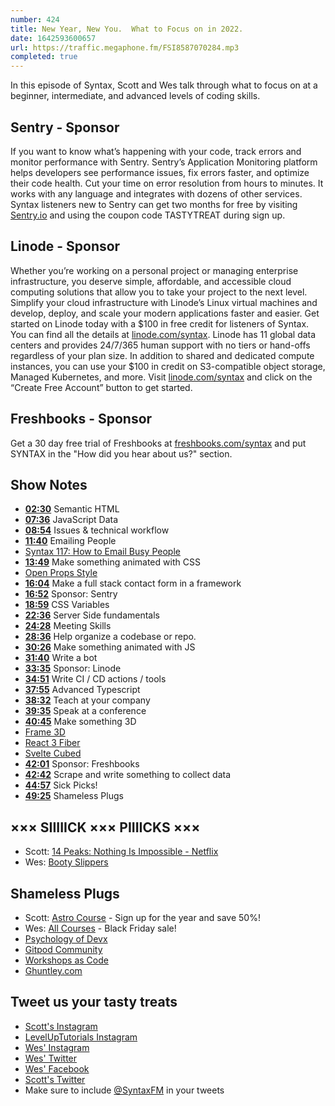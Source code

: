 ```yaml
---
number: 424
title: New Year, New You.  What to Focus on in 2022.
date: 1642593600657
url: https://traffic.megaphone.fm/FSI8587070284.mp3
completed: true
---
```


In this episode of Syntax, Scott and Wes talk through what to focus on at a beginner, intermediate, and advanced levels of coding skills.

## Sentry - Sponsor

If you want to know what’s happening with your code, track errors and monitor performance with Sentry. Sentry’s Application Monitoring platform helps developers see performance issues, fix errors faster, and optimize their code health. Cut your time on error resolution from hours to minutes. It works with any language and integrates with dozens of other services. Syntax listeners new to Sentry can get two months for  free by visiting [Sentry.io](https://sentry.io) and using the coupon code TASTYTREAT during sign up.

## Linode - Sponsor

Whether you’re working on a personal project or managing enterprise infrastructure, you deserve simple, affordable, and accessible cloud computing solutions that allow you to take your project to the next level. Simplify your cloud infrastructure with Linode’s Linux virtual machines and develop, deploy, and scale your modern applications faster and easier. Get started on Linode today with a $100 in free credit for listeners of Syntax. You can find all the details at [linode.com/syntax](https://linode.com/syntax). Linode has 11 global data centers and provides 24/7/365 human support with no tiers or hand-offs regardless of your plan size. In addition to shared and dedicated compute instances, you can use your $100 in credit on S3-compatible object storage, Managed Kubernetes, and more. Visit [linode.com/syntax](https://linode.com/syntax) and click on the “Create Free Account” button to get started.

## Freshbooks - Sponsor

Get a 30 day free trial of Freshbooks at [freshbooks.com/syntax](https://freshbooks.com/syntax) and put SYNTAX in the "How did you hear about us?" section.

## Show Notes

* **[02:30](#t=02:30)** Semantic HTML
* **[07:36](#t=07:36)** JavaScript Data
* **[08:54](#t=08:54)** Issues & technical workflow
* **[11:40](#t=11:40)** Emailing People
* [Syntax 117: How to Email Busy People](https://syntax.fm/show/117/hasty-treat-how-to-email-busy-people)
* **[13:49](#t=13:49)** Make something animated with CSS
* [Open Props Style](https://open-props.style)
* **[16:04](#t=16:04)** Make a full stack contact form in a framework
* **[16:52](#t=16:52)** Sponsor: Sentry
* **[18:59](#t=18:59)** CSS Variables
* **[22:36](#t=22:36)** Server Side fundamentals
* **[24:28](#t=24:28)** Meeting Skills
* **[28:36](#t=28:36)** Help organize a codebase or repo.
* **[30:26](#t=30:26)** Make something animated with JS
* **[31:40](#t=31:40)** Write a bot
* **[33:35](#t=33:35)** Sponsor: Linode
* **[34:51](#t=34:51)** Write CI / CD actions / tools
* **[37:55](#t=37:55)** Advanced Typescript
* **[38:32](#t=38:32)** Teach at your company
* **[39:35](#t=39:35)** Speak at a conference
* **[40:45](#t=40:45)** Make something 3D
* [Frame 3D](https://www.framer.com/docs/three-introduction/#:~:text=%203D%3A%20Introduction%20%201%20%0AOverview.%20Framer%20Motion,animation%20options%20as...%204%20%0AExamples.%20%20More%20)
* [React 3 Fiber](https://docs.pmnd.rs/react-three-fiber/getting-started/introduction)
* [Svelte Cubed](https://madewithsvelte.com/svelte-cubed)
* **[42:01](#t=42:01)** Sponsor: Freshbooks
* **[42:42](#t=42:42)** Scrape and write something to collect data
* **[44:57](#t=44:57)** Sick Picks!
* **[49:25](#t=49:25)** Shameless Plugs

## ××× SIIIIICK ××× PIIIICKS ×××

* Scott: [14 Peaks: Nothing Is Impossible - Netflix](https://www.netflix.com/browse/genre/840232?jbv=81464765)
* Wes: [Booty Slippers](https://amzn.to/3teDSYa)

## Shameless Plugs

* Scott: [Astro Course](https://www.leveluptutorials.com/pro) - Sign up for the year and save 50%!
* Wes: [All Courses](https://wesbos.com/courses/) - Black Friday sale!
* [Psychology of Devx](https://www.gitpod.io/blog/psychology-of-devx)
* [Gitpod Community](https://www.gitpod.io/community)
* [Workshops as Code](https://www.gitpod.io/blog/workshops-as-code)
* [Ghuntley.com](https://ghuntley.com)

## Tweet us your tasty treats

* [Scott's Instagram](https://www.instagram.com/stolinski/)
* [LevelUpTutorials Instagram](https://www.instagram.com/LevelUpTutorials/)
* [Wes' Instagram](https://www.instagram.com/wesbos/)
* [Wes' Twitter](https://twitter.com/wesbos)
* [Wes' Facebook](https://www.facebook.com/wesbos.developer)
* [Scott's Twitter](https://twitter.com/stolinski)
* Make sure to include [@SyntaxFM](https://twitter.com/SyntaxFM) in your tweets
